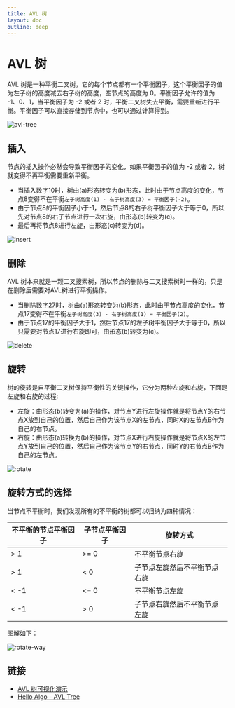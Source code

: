 ```yaml
---
title: AVL 树
layout: doc
outline: deep
---
```


# AVL 树

AVL 树是一种平衡二叉树，它的每个节点都有一个平衡因子，这个平衡因子的值为左子树的高度减去右子树的高度，空节点的高度为 0。平衡因子允许的值为 -1、0、1，当平衡因子为 -2 或者 2 时，平衡二叉树失去平衡，需要重新进行平衡。平衡因子可以直接存储到节点中，也可以通过计算得到。

![avl-tree](images/avl-tree/avl-tree.drawio.svg)

## 插入

节点的插入操作必然会导致平衡因子的变化，如果平衡因子的值为 -2 或者 2，树就变得不再平衡需要重新平衡。

- 当插入数字10时，树由(a)形态转变为(b)形态，此时由于节点高度的变化，节点8变得不在平衡`左子树高度(1) - 右子树高度(3) = 平衡因子(-2)`。
- 由于节点8的平衡因子小于-1，然后节点8的右子树平衡因子大于等于0，所以先对节点8的右子节点进行一次右旋，由形态(b)转变为(c)。
- 最后再将节点8进行左旋，由形态(c)转变为(d)。

![insert](images/avl-tree/insert.drawio.svg)

## 删除

AVL 树本来就是一颗二叉搜索树，所以节点的删除与二叉搜索树时一样的，只是在删除后需要对AVL树进行平衡操作。

- 当删除数字27时，树由(a)形态转变为(b)形态，此时由于节点高度的变化，节点17变得不在平衡`左子树高度(3) - 右子树高度(1) = 平衡因子(2)`。
- 由于节点17的平衡因子大于1，然后节点17的左子树平衡因子大于等于0，所以只需要对节点17进行右旋即可，由形态(b)转变为(c)。

![delete](images/avl-tree/delete.drawio.svg)

## 旋转

树的旋转是自平衡二叉树保持平衡性的关键操作，它分为两种左旋和右旋，下面是左旋和右旋的过程:

- 左旋：由形态(b)转变为(a)的操作，对节点Y进行左旋操作就是将节点Y的右节点X放到自己的位置，然后自己作为该节点X的左节点，同时X的左节点B作为自己的右节点。
- 右旋：由形态(a)转换为(b)的操作，对节点X进行右旋操作就是将节点X的左节点Y放到自己的位置，然后自己作为该节点Y的右节点，同时Y的右节点B作为自己的左节点。

![rotate](images/avl-tree/rotate.drawio.svg)

## 旋转方式的选择

当节点不平衡时，我们发现所有的不平衡的树都可以归纳为四种情况：

| 不平衡的节点平衡因子 | 子节点平衡因子 | 旋转方式                     |
| -------------------- | -------------- | ---------------------------- |
| > 1                  | >= 0           | 不平衡节点右旋               |
| > 1                  | < 0            | 子节点左旋然后不平衡节点右旋 |
| < -1                 | <= 0           | 不平衡节点左旋               |
| < -1                 | > 0            | 子节点右旋然后不平衡节点左旋 |

图解如下：

![rotate-way](images/avl-tree/rotate-way.drawio.svg)

## 链接

- [AVL 树可视化演示](https://www.cs.usfca.edu/~galles/visualization/AVLtree.html)
- [Hello Algo - AVL Tree](https://www.hello-algo.com/chapter_tree/avl_tree/)
